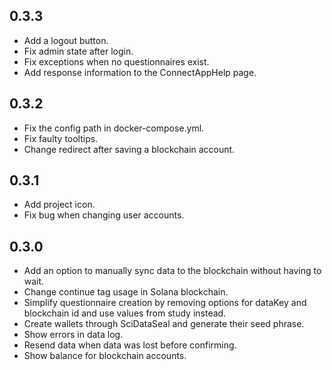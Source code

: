 ## 0.3.3
- Add a logout button.
- Fix admin state after login.
- Fix exceptions when no questionnaires exist.
- Add response information to the ConnectAppHelp page.

## 0.3.2
- Fix the config path in docker-compose.yml.
- Fix faulty tooltips.
- Change redirect after saving a blockchain account.

## 0.3.1
- Add project icon.
- Fix bug when changing user accounts.

## 0.3.0
- Add an option to manually sync data to the blockchain without having to wait.
- Change continue tag usage in Solana blockchain.
- Simplify questionnaire creation by removing options for dataKey and blockchain id and use values from study instead.
- Create wallets through SciDataSeal and generate their seed phrase.
- Show errors in data log.
- Resend data when data was lost before confirming.
- Show balance for blockchain accounts.